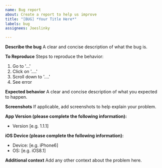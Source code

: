 ```yaml
---
name: Bug report
about: Create a report to help us improve
title: "[BUG] *Your Title Here*"
labels: bug
assignees: Joeslinky

---
```


**Describe the bug**
A clear and concise description of what the bug is.

**To Reproduce**
Steps to reproduce the behavior:
1. Go to '...'
2. Click on '....'
3. Scroll down to '....'
4. See error

**Expected behavior**
A clear and concise description of what you expected to happen.

**Screenshots**
If applicable, add screenshots to help explain your problem.

**App Version (please complete the following information):**
 - Version [e.g. 1.1.1]

**iOS Device (please complete the following information):**
 - Device: [e.g. iPhone6]
 - OS: [e.g. iOS8.1]

**Additional context**
Add any other context about the problem here.

